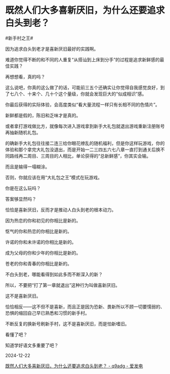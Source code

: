 # 既然人们大多喜新厌旧，为什么还要追求白头到老？

#新手村之王#

因为追求白头到老才是喜新厌旧最好的实践啊。

难道你觉得不断的和不同的人重复“从搭讪到上床到分手”的过程是追求新鲜感的最佳实践？

再想想看，真的吗？

这么说吧，你真的这么做了的话，可能前三五个还确实让你觉得自我感觉良好，到了七八个、十来个、几十个这个量级，你就会发现巨大的“似成相识”感。

你最后获得的实际体验，会高度类似“看大量流程一样只有长相不同的色情片”。

新鲜都是假的，陈旧和乏味才是真的。

或者拿打游戏做比方，就像每次进入游戏拿到新手大礼包就退出游戏重新注册账号再抽新随机礼包。

的确新手大礼包往往接二连三给你眼花缭乱的随机福利，但是你这样玩游戏，你的体验和那个拿完大礼包没退出，而是开始一二三四五六七八章一直打到通关后换不同路线再二周目、三周目的人相比，单论获得的“总新鲜感”，你其实会输。

而且是输得一塌糊涂。

否则，你就应该在用“大礼包之王”模式在玩游戏。

你是在这么玩吗？

答案够显然吗？

恰恰是喜新厌旧，反而才是推动人白头到老的根本动力。

因为热恋的你和初见的你相比是新的。

怄气的你和热恋的你相比是新的。

许诺的你和未许诺的你相比是新的。

成为父母的你和少年的你相比是新的。

苍老的你和青春的你相比是新的。

不白头到老，哪能看得到如此多而不断深入的新？




所以，不要把“打了第一章就退出”这种行为叫做喜新厌旧。

这不是喜新厌旧。

恰恰相反——这不但不是喜新，而且正是因为恐新、畏新所以不顾一切要懦弱的、恐惧的缩回自己早已熟悉和习惯的新手村。

不断反复的换新号刷新手村，这不是喜新厌旧，而是怕新嗜旧。

看懂了吧？

知道学好语文多重要了吧？

2024-12-22

[既然人们大多喜新厌旧，为什么还要追求白头到老？ - q9adg - 爱发电](https://afdian.com/p/cb590742bfef11ef8ad25254001e7c00)